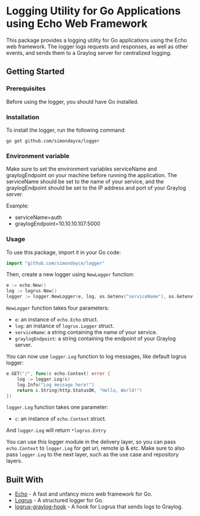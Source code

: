 # Logging Utility for Go Applications using Echo Web Framework

This package provides a logging utility for Go applications using the Echo web framework. The logger logs requests and responses, as well as other events, and sends them to a Graylog server for centralized logging.

## Getting Started
### Prerequisites
Before using the logger, you should have Go installed.

### Installation
To install the logger, run the following command:

```shell
go get github.com/simondayce/logger
```

### Environment variable
Make sure to set the environment variables serviceName and graylogEndpoint on your machine before running the application. The serviceName should be set to the name of your service, and the graylogEndpoint should be set to the IP address and port of your Graylog server.

Example:
- serviceName=auth
- graylogEndpoint=10.10.10.107:5000

### Usage
To use this package, import it in your Go code:

```go
import "github.com/simondayce/logger"
```

Then, create a new logger using `NewLogger` function:
```go
e := echo.New()
log := logrus.New()
logger := logger.NewLogger(e, log, os.Getenv("serviceName"), os.Getenv("graylogEndpoint"))
```

`NewLogger` function takes four parameters:

- `e`: an instance of `echo.Echo` struct.
- `log`: an instance of `logrus.Logger` struct.
- `serviceName`: a string containing the name of your service.
- `graylogEndpoint`: a string containing the endpoint of your Graylog server.

You can now use `logger.Log` function to log messages, like default logrus logger:
```go
e.GET("/", func(c echo.Context) error {
    log := logger.Log(c)
	log.Info("Log message here!")
    return c.String(http.StatusOK, "Hello, World!")
})
```

`logger.Log` function takes one parameter:

- `c`: an instance of `echo.Context` struct.

And `logger.Log` will return `*logrus.Entry`

You can use this logger module in the delivery layer, so you can pass `echo.Context` to `logger.Log` for get uri, remote ip & etc. Make sure to also pass `logger.Log` to the next layer, such as the use case and repository layers.

## Built With
- [Echo](https://github.com/labstack/echo) - A fast and unfancy micro web framework for Go.
- [Logrus](https://github.com/sirupsen/logrus) - A structured logger for Go.
- [logrus-graylog-hook](https://github.com/gemnasium/logrus-graylog-hook) - A hook for Logrus that sends logs to Graylog.